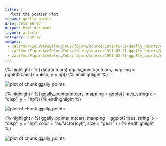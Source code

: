 ```yaml
---
title: |
  Plots the Scatter Plot
rdname: ggally_points
date: 2015-06-07
output: html_document
layout: article
category: ggally
images:
 - /allYourFigureAreBelongToUs/figure/source/1991-05-31-ggally_points/ggally_points-1.png
 - /allYourFigureAreBelongToUs/figure/source/1991-05-31-ggally_points/ggally_points-2.png
 - /allYourFigureAreBelongToUs/figure/source/1991-05-31-ggally_points/ggally_points-3.png
---
```





{% highlight r %}
data(mtcars)
ggally_points(mtcars, mapping = ggplot2::aes(x = disp, y = hp))
{% endhighlight %}

![plot of chunk ggally_points](/allYourFigureAreBelongToUs/figure/source/1991-05-31-ggally_points/ggally_points-1.png) 

{% highlight r %}
ggally_points(mtcars, mapping = ggplot2::aes_string(x = "disp", y = "hp"))
{% endhighlight %}

![plot of chunk ggally_points](/allYourFigureAreBelongToUs/figure/source/1991-05-31-ggally_points/ggally_points-2.png) 

{% highlight r %}
ggally_points(
  mtcars,
  mapping = ggplot2::aes_string(
    x     = "disp",
    y     = "hp",
    color = "as.factor(cyl)",
    size  = "gear"
  )
)
{% endhighlight %}

![plot of chunk ggally_points](/allYourFigureAreBelongToUs/figure/source/1991-05-31-ggally_points/ggally_points-3.png) 